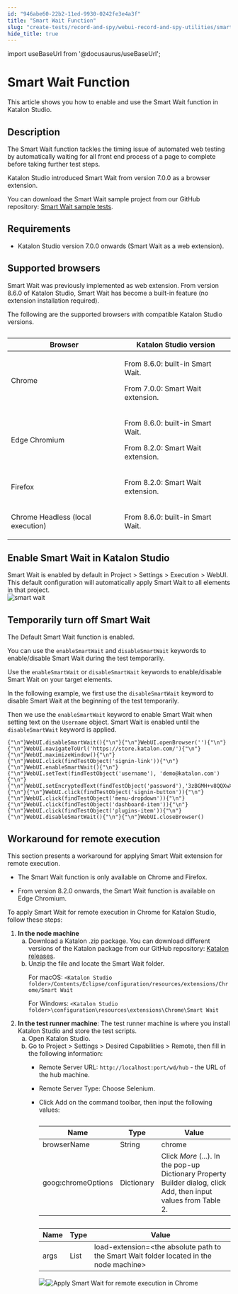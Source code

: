 ```yaml
---
id: "946abe60-22b2-11ed-9930-0242fe3e4a3f"
title: "Smart Wait Function"
slug: "create-tests/record-and-spy/webui-record-and-spy-utilities/smart-wait-function"
hide_title: true
---
```

import useBaseUrl from '@docusaurus/useBaseUrl';


# <a id="id_0" class="anchor_top_offset"/><a id="ariaid-title1" class="anchor_top_offset"/>Smart Wait Function

<p xmlns="http://www.w3.org/1999/xhtml" className="shortdesc">This article shows you how to enable and use the Smart Wait function in <span className="ph">Katalon Studio</span>.</p> 

## <a id="id_0__id" class="anchor_top_offset"/>Description

<p xmlns="http://www.w3.org/1999/xhtml" className="p">The Smart Wait function tackles the timing issue of automated web testing by automatically waiting for all front end process of a page to complete before taking further test steps.</p> 
<p xmlns="http://www.w3.org/1999/xhtml" className="p"><span className="ph">Katalon Studio</span> introduced Smart Wait from version 7.0.0 as a browser extension.</p> 
<p xmlns="http://www.w3.org/1999/xhtml" className="p">You can download the Smart Wait sample project from our GitHub repository: <a className="xref j-external-link" href="https://github.com/katalon-studio-samples/smart-wait-example-tests" target="_blank">Smart Wait sample tests</a>.</p> 

## Requirements

<div xmlns="http://www.w3.org/1999/xhtml" className="p"><ul className="ul"><li className="li"><p className="p"><span className="ph">Katalon Studio</span> version 7.0.0 onwards (Smart Wait as a web extension).</p></li></ul></div>

## Supported browsers

<p xmlns="http://www.w3.org/1999/xhtml" className="p">Smart Wait was previously implemented as web extension. From version 8.6.0 of <span className="ph">Katalon Studio</span>, Smart Wait has become a built-in feature (no extension installation required).</p> 
<p xmlns="http://www.w3.org/1999/xhtml" className="p">The following are the supported browsers with compatible <span className="ph">Katalon Studio</span> versions.</p> 
<table xmlns="http://www.w3.org/1999/xhtml" className="table anchor_top_offset" id="id_0__5a84719f-9b54-4ae7-9521-c09e307b259d"><caption /><colgroup><col style={{width: '50%'}} /><col style={{width: '50%'}} /></colgroup><thead className="thead"><tr className><th className="entry anchor_top_offset" id="id_0__5a84719f-9b54-4ae7-9521-c09e307b259d__entry__1">Browser</th><th className="entry anchor_top_offset" id="id_0__5a84719f-9b54-4ae7-9521-c09e307b259d__entry__2">Katalon Studio version</th></tr></thead><tbody className="tbody"><tr className><td className="entry" headers="id_0__5a84719f-9b54-4ae7-9521-c09e307b259d__entry__1 id_0__5a84719f-9b54-4ae7-9521-c09e307b259d__entry__2 ">Chrome</td><td className="entry" headers="id_0__5a84719f-9b54-4ae7-9521-c09e307b259d__entry__1 id_0__5a84719f-9b54-4ae7-9521-c09e307b259d__entry__2 "><p className="p">From 8.6.0: built-in Smart Wait.</p><p className="p">From 7.0.0: Smart Wait extension.</p></td></tr><tr className><td className="entry" headers="id_0__5a84719f-9b54-4ae7-9521-c09e307b259d__entry__1 id_0__5a84719f-9b54-4ae7-9521-c09e307b259d__entry__2 ">Edge Chromium</td><td className="entry" headers="id_0__5a84719f-9b54-4ae7-9521-c09e307b259d__entry__1 id_0__5a84719f-9b54-4ae7-9521-c09e307b259d__entry__2 "><p className="p">From 8.6.0: built-in Smart Wait.</p><p className="p">From 8.2.0: Smart Wait extension.</p></td></tr><tr className><td className="entry" headers="id_0__5a84719f-9b54-4ae7-9521-c09e307b259d__entry__1 id_0__5a84719f-9b54-4ae7-9521-c09e307b259d__entry__2 ">Firefox</td><td className="entry" headers="id_0__5a84719f-9b54-4ae7-9521-c09e307b259d__entry__1 id_0__5a84719f-9b54-4ae7-9521-c09e307b259d__entry__2 "><p className="p">From 8.2.0: Smart Wait extension.</p></td></tr><tr className><td className="entry" headers="id_0__5a84719f-9b54-4ae7-9521-c09e307b259d__entry__1 id_0__5a84719f-9b54-4ae7-9521-c09e307b259d__entry__2 ">Chrome Headless (local execution)</td><td className="entry" headers="id_0__5a84719f-9b54-4ae7-9521-c09e307b259d__entry__1 id_0__5a84719f-9b54-4ae7-9521-c09e307b259d__entry__2 "><p className="p">From 8.6.0: built-in Smart Wait.</p></td></tr></tbody></table> 

## <a id="task-2321" class="anchor_top_offset"/>Enable Smart Wait in <span xmlns="http://www.w3.org/1999/xhtml" className="ph">Katalon Studio</span> 

<div xmlns="http://www.w3.org/1999/xhtml" className="li step p"><span className="ph cmd">Smart Wait is enabled by default in <span className="ph uicontrol">Project</span> &gt; <span className="ph uicontrol">Settings</span> &gt; <span className="ph uicontrol">Execution</span> &gt; <span className="ph uicontrol">WebUI</span>. This default configuration will automatically apply Smart Wait to all elements in that project.</span><div className="itemgroup stepxmp"><img className="image" width={700} src={useBaseUrl("/946dcba0-22b2-11ed-9930-0242fe3e4a3f.png")} alt="smart wait" /></div></div>

## <a id="task-6801" class="anchor_top_offset"/>Temporarily turn off Smart Wait

<div xmlns="http://www.w3.org/1999/xhtml" className="section prereq p">The <span className="ph uicontrol">Default Smart Wait</span> function is enabled.</div>
<section xmlns="http://www.w3.org/1999/xhtml" className="section context">   <p className="p">You can use the <code className="ph codeph">enableSmartWait</code> and <code className="ph codeph">disableSmartWait</code> keywords to enable/disable Smart Wait during the test temporarily.</p> </section> 
<div xmlns="http://www.w3.org/1999/xhtml" className="li step p"><span className="ph cmd">Use the <code className="ph codeph">enableSmartWait</code> or <code className="ph codeph">disableSmartWait</code> keywords to enable/disable Smart Wait on your target elements.</span><div className="itemgroup info"><p className="p">In the following example, we first use the <code className="ph codeph">disableSmartWait</code> keyword to disable Smart Wait at the beginning of the test temporarily.</p><div className="p">Then we use the <code className="ph codeph">enableSmartWait</code> keyword to enable Smart Wait when setting text on the <code className="ph codeph">Username</code> object. Smart Wait is enabled until the <code className="ph codeph">disableSmartWait</code> keyword is applied.<pre className="pre codeblock"><code>{"\n"}WebUI.disableSmartWait(){"\n"}{"\n"}WebUI.openBrowser(''){"\n"}{"\n"}WebUI.navigateToUrl('https://store.katalon.com/'){"\n"}{"\n"}WebUI.maximizeWindow(){"\n"}{"\n"}WebUI.click(findTestObject('signin-link')){"\n"}{"\n"}WebUI.enableSmartWait(){"\n"}{"\n"}WebUI.setText(findTestObject('username'), 'demo@katalon.com'){"\n"}{"\n"}WebUI.setEncryptedText(findTestObject('password'),'3zBGMH+v8QQXwX1AbEAx2g=='){"\n"}{"\n"}WebUI.click(findTestObject('signin-button')){"\n"}{"\n"}WebUI.click(findTestObject('menu-dropdown')){"\n"}{"\n"}WebUI.click(findTestObject('dashboard-item')){"\n"}{"\n"}WebUI.click(findTestObject('plugins-item')){"\n"}{"\n"}WebUI.disableSmartWait(){"\n"}{"\n"}WebUI.closeBrowser()</code></pre></div></div></div>

## <a id="task-9689" class="anchor_top_offset"/>Workaround for remote execution

<p xmlns="http://www.w3.org/1999/xhtml" className="shortdesc">This section presents a workaround for applying Smart Wait extension for remote execution.</p> 
<div xmlns="http://www.w3.org/1999/xhtml" className="section prereq p"><ul className="ul"><li className="li"><p className="p">The Smart Wait function is only available on Chrome and Firefox.</p></li><li className="li"><p className="p">From version 8.2.0 onwards, the Smart Wait function is available on Edge Chromium.</p></li></ul></div>
<section xmlns="http://www.w3.org/1999/xhtml" className="section context"><p className="p">To apply Smart Wait for remote execution in Chrome for <span className="ph">Katalon Studio</span>, follow these steps:</p></section> 
<ol xmlns="http://www.w3.org/1999/xhtml" className="ol steps"><li className="li step"><span className="ph cmd"><strong className="ph b">In the node machine</strong></span><ol type="a" className="ol substeps"><li className="li substep substepexpand"><span className="ph cmd">Download a Katalon .zip package. You can download different versions of the Katalon package from our GitHub repository: <a className="xref j-external-link" href="https://github.com/katalon-studio/katalon-studio/releases" target="_blank">Katalon releases</a>.</span></li><li className="li substep substepexpand"><span className="ph cmd">Unzip the file and locate the Smart Wait folder.</span><div className="itemgroup info"><p className="p">For macOS: <code className="ph codeph">&lt;Katalon Studio folder&gt;/Contents/Eclipse/configuration/resources/extensions/Chrome/Smart Wait</code></p><p className="p">For Windows: <code className="ph codeph">&lt;Katalon Studio folder&gt;\configuration\resources\extensions\Chrome\Smart Wait</code></p></div></li></ol></li><li className="li step"><span className="ph cmd"><strong className="ph b">In the test runner machine</strong>: The test runner machine is where you install <span className="ph">Katalon Studio</span> and store the test scripts.</span><ol type="a" className="ol substeps"><li className="li substep substepexpand"><span className="ph cmd">Open <span className="ph">Katalon Studio</span>.</span></li><li className="li substep substepexpand"><span className="ph cmd">Go to <span className="ph uicontrol">Project</span> &gt; <span className="ph uicontrol">Settings</span> &gt; <span className="ph uicontrol">Desired Capabilities</span> &gt; <span className="ph uicontrol">Remote</span>, then fill in the following information:</span><div className="itemgroup info"><ul className="ul"><li className="li"><p className="p">Remote Server URL: <code className="ph codeph">http://localhost:port/wd/hub</code> - the URL of the hub machine.</p></li><li className="li"><p className="p">Remote Server Type: Choose <span className="ph uicontrol">Selenium</span>.</p></li><li className="li"><p className="p">Click <span className="ph uicontrol">Add</span> on the command toolbar, then input the following values:</p><table className="table anchor_top_offset" id="task-9689__74d0f268-6e19-4043-aace-2a66e4d403d6"><caption /><colgroup><col style={{width: '33.33333333333333%'}} /><col style={{width: '33.33333333333333%'}} /><col style={{width: '33.33333333333333%'}} /></colgroup><thead className="thead"><tr className><th className="entry anchor_top_offset" id="task-9689__74d0f268-6e19-4043-aace-2a66e4d403d6__entry__1">Name</th><th className="entry anchor_top_offset" id="task-9689__74d0f268-6e19-4043-aace-2a66e4d403d6__entry__2">Type</th><th className="entry anchor_top_offset" id="task-9689__74d0f268-6e19-4043-aace-2a66e4d403d6__entry__3">Value</th></tr></thead><tbody className="tbody"><tr className><td className="entry" headers="task-9689__74d0f268-6e19-4043-aace-2a66e4d403d6__entry__1 task-9689__74d0f268-6e19-4043-aace-2a66e4d403d6__entry__2 task-9689__74d0f268-6e19-4043-aace-2a66e4d403d6__entry__3 ">browserName</td><td className="entry" headers="task-9689__74d0f268-6e19-4043-aace-2a66e4d403d6__entry__1 task-9689__74d0f268-6e19-4043-aace-2a66e4d403d6__entry__2 task-9689__74d0f268-6e19-4043-aace-2a66e4d403d6__entry__3 ">String</td><td className="entry" headers="task-9689__74d0f268-6e19-4043-aace-2a66e4d403d6__entry__1 task-9689__74d0f268-6e19-4043-aace-2a66e4d403d6__entry__2 task-9689__74d0f268-6e19-4043-aace-2a66e4d403d6__entry__3 ">chrome</td></tr><tr className><td className="entry" headers="task-9689__74d0f268-6e19-4043-aace-2a66e4d403d6__entry__1 task-9689__74d0f268-6e19-4043-aace-2a66e4d403d6__entry__2 task-9689__74d0f268-6e19-4043-aace-2a66e4d403d6__entry__3 ">goog:chromeOptions</td><td className="entry" headers="task-9689__74d0f268-6e19-4043-aace-2a66e4d403d6__entry__1 task-9689__74d0f268-6e19-4043-aace-2a66e4d403d6__entry__2 task-9689__74d0f268-6e19-4043-aace-2a66e4d403d6__entry__3 ">Dictionary</td><td className="entry" headers="task-9689__74d0f268-6e19-4043-aace-2a66e4d403d6__entry__1 task-9689__74d0f268-6e19-4043-aace-2a66e4d403d6__entry__2 task-9689__74d0f268-6e19-4043-aace-2a66e4d403d6__entry__3 ">Click <em className="ph i">More</em> (...). In the pop-up <span className="ph uicontrol">Dictionary Property Builder</span> dialog, click <span className="ph uicontrol">Add</span>, then input values from Table 2.</td></tr></tbody></table><table className="table anchor_top_offset" id="task-9689__38248daa-86c7-4b37-9465-9cb3ed045df3"><caption /><colgroup><col style={{width: '33.33333333333333%'}} /><col style={{width: '33.33333333333333%'}} /><col style={{width: '33.33333333333333%'}} /></colgroup><thead className="thead"><tr className><th className="entry anchor_top_offset" id="task-9689__38248daa-86c7-4b37-9465-9cb3ed045df3__entry__1">Name</th><th className="entry anchor_top_offset" id="task-9689__38248daa-86c7-4b37-9465-9cb3ed045df3__entry__2">Type</th><th className="entry anchor_top_offset" id="task-9689__38248daa-86c7-4b37-9465-9cb3ed045df3__entry__3">Value</th></tr></thead><tbody className="tbody"><tr className><td className="entry" headers="task-9689__38248daa-86c7-4b37-9465-9cb3ed045df3__entry__1 task-9689__38248daa-86c7-4b37-9465-9cb3ed045df3__entry__2 task-9689__38248daa-86c7-4b37-9465-9cb3ed045df3__entry__3 ">args</td><td className="entry" headers="task-9689__38248daa-86c7-4b37-9465-9cb3ed045df3__entry__1 task-9689__38248daa-86c7-4b37-9465-9cb3ed045df3__entry__2 task-9689__38248daa-86c7-4b37-9465-9cb3ed045df3__entry__3 ">List</td><td className="entry" headers="task-9689__38248daa-86c7-4b37-9465-9cb3ed045df3__entry__1 task-9689__38248daa-86c7-4b37-9465-9cb3ed045df3__entry__2 task-9689__38248daa-86c7-4b37-9465-9cb3ed045df3__entry__3 ">load-extension=&lt;the absolute path to the Smart Wait folder located in the node machine&gt;</td></tr></tbody></table><p className="p"><img className="image" width={700} src={useBaseUrl("/6e7342d0-b769-11ed-825f-0242cfbc79b5.png")} /><img className="image" width={500} src={useBaseUrl("/c13ad420-7c1c-11ed-998d-0242cfbc79b5.png")} alt="Apply Smart Wait for remote execution in Chrome" /></p></li></ul></div></li></ol></li></ol> 
